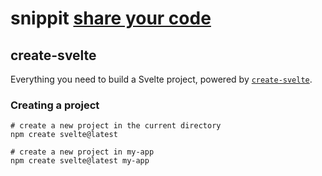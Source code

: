 # snippit <a href="https://snippit-nu.vercel.app">share your code</a>
## create-svelte
Everything you need to build a Svelte project, powered by [`create-svelte`](https://github.com/sveltejs/kit/tree/main/packages/create-svelte).

### Creating a project
```
# create a new project in the current directory
npm create svelte@latest

# create a new project in my-app
npm create svelte@latest my-app
```

